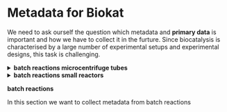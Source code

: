 # Metadata for Biokat

We need to ask ourself the question which metadata and **primary data** is important and how we have to collect it in the furture. Since biocatalysis is characterised by a large number of experimental setups and experimental designs, this task is challenging.

<details><summary> 
<b>batch reactions microcentrifuge tubes</b>
</summary>

| Metadata | value | 
| ------ | ------ |
| Material | e.g polypropylene|
| Vessel volume | eg. 1.5 mL |
| Start volume | eg. 1 mL |
| End volume | 0.7 mL |
 
</details>

<details><summary> 
<b>batch reactions small  reactors</b>
</summary>

In this section we want to collect metadata from batch reactions
 
| Metadata | value | 
| ------ | ------ |
| Material | e.g polypropylene|
| Vessel volume | eg. 1.5 mL |
| Start volume | eg. 1 mL |
| End volume | 0.7 mL |
 
</details>

<b>batch reactions</b>
</summary>

In this section we want to collect metadata from batch reactions
 
</details>

